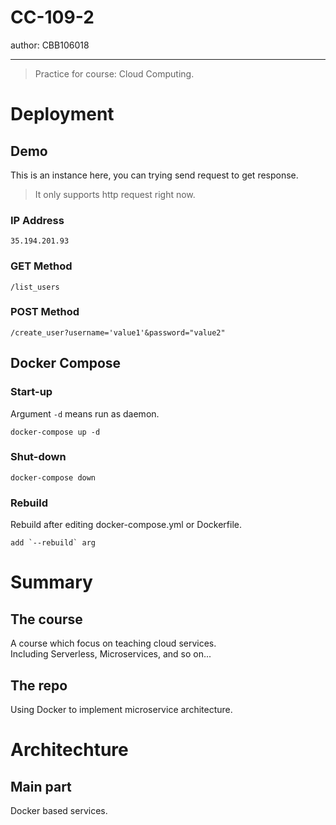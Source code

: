 # CC-109-2

author: CBB106018

---

> Practice for course: Cloud Computing.

# Deployment

## Demo
This is an instance here, you can trying send request to get response.

> It only supports http request right now.

### IP Address

	35.194.201.93

### GET Method

	/list_users

### POST Method

	/create_user?username='value1'&password="value2"

## Docker Compose
### Start-up
Argument `-d` means run as daemon.

	docker-compose up -d 

### Shut-down

	docker-compose down

### Rebuild
Rebuild after editing docker-compose.yml or Dockerfile.

	add `--rebuild` arg

# Summary

## The course
A course which focus on teaching cloud services.<br>
Including Serverless, Microservices, and so on...

## The repo
Using Docker to implement microservice architecture.

# Architechture

## Main part
Docker based services.
